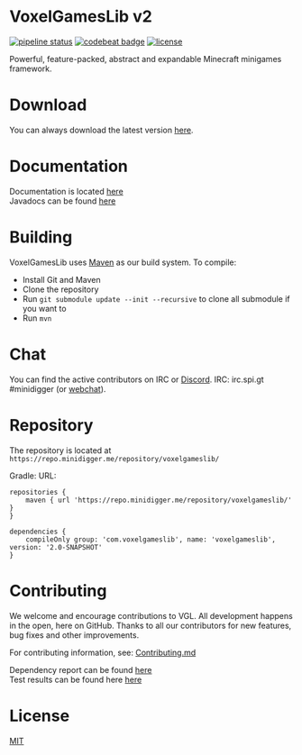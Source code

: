 # VoxelGamesLib v2

[![pipeline status](https://gitlab.com/VoxelGamesLib/VoxelGamesLibv2/badges/master/pipeline.svg)](https://gitlab.com/VoxelGamesLib/VoxelGamesLibv2/commits/master)
[![codebeat badge](https://codebeat.co/badges/fca40169-ef87-4f2a-af71-5524970eb058)](https://codebeat.co/projects/github-com-voxelgameslib-voxelgameslibv2-master)
[![license](https://img.shields.io/github/license/VoxelGamesLib/VoxelGamesLibv2.svg)](LICENSE)

Powerful, feature-packed, abstract and expandable Minecraft minigames framework.

# Download

You can always download the latest version [here](https://github.com/VoxelGamesLib/VoxelGamesLibv2/blob/gh-pages/voxelgameslib-2.0-SNAPSHOT-all.jar?raw=true).

# Documentation

Documentation is located [here](https://voxelgameslib.github.io/docs/)  
Javadocs can be found [here](https://voxelgameslib.github.io/VoxelGamesLibv2/VGL/javadoc/)  

# Building

VoxelGamesLib uses [Maven](https://maven.apache.org/) as our build system. To compile:

* Install Git and Maven
* Clone the repository
* Run `git submodule update --init --recursive` to clone all submodule if you want to
* Run `mvn`

# Chat

You can find the active contributors on IRC or [Discord](https://s.minidigger.me/discord).
IRC: irc.spi.gt #minidigger (or [webchat](https://s.minidigger.me/irc)).

# Repository

The repository is located at `https://repo.minidigger.me/repository/voxelgameslib/`

Gradle:
URL:
```
repositories {
    maven { url 'https://repo.minidigger.me/repository/voxelgameslib/' }
}

dependencies {
    compileOnly group: 'com.voxelgameslib', name: 'voxelgameslib', version: '2.0-SNAPSHOT'
}
```

# Contributing

We welcome and encourage contributions to VGL. All development happens in the open, here on GitHub. Thanks to all our contributors for new features, bug fixes and other improvements.

For contributing information, see: [Contributing.md](CONTRIBUTING.md)

Dependency report can be found [here](https://voxelgameslib.github.io/VoxelGamesLibv2/VGL/report.txt)  
Test results can be found here [here](https://voxelgameslib.github.io/VoxelGamesLibv2/VGL/tests/test/)  

# License

[MIT](LICENSE)
